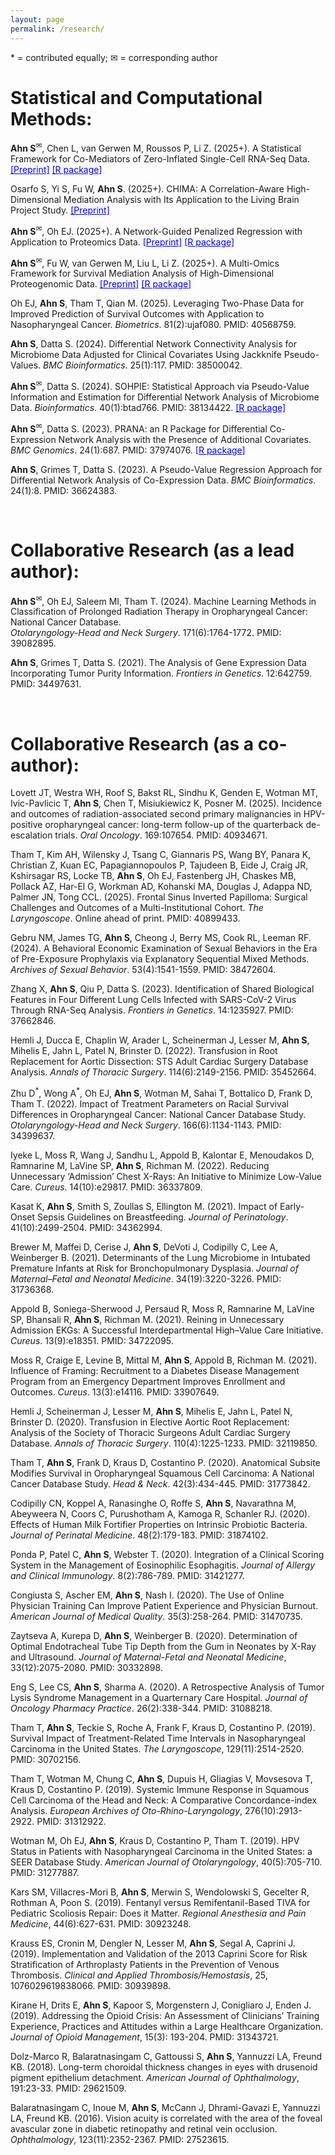 ```yaml
---
layout: page
permalink: /research/
---
```

<span>&#42;</span> = contributed equally; <span>&#9993;</span> = corresponding author

<!---
# Under Review or In Preparaton:
**Ahn S**<sup><span>&#9993;</span></sup>, Richards V, Thomas E, Jayaweera D, Govind V, Li Z, Cohen R, Cook R. Impact of Contingency Management Intervention Among Heavy Drinkers With and Without HIV on Liver Outcomes up to 90-Days Follow-Up. Submitted to *Gut and Liver*.

Wijayabahu A<sup><span>&#42;</span></sup>, **Ahn S**<sup><span>&#42;</span></sup>, Leeman R, Cohen R, Govind V, Devieux J, Baum M, Zhou Z, Li Z, Cook R. Changes in the Mediterranean Dietary Pattern After a 30-Day Drinking Reduction Contingency Management Intervention. <br>
Under Review at *Alcohol: Clinical and Experimental Research*.

Oh EJ, **Ahn S**, Tham T, Qian M. Expert-Guided Penalized Cox Regression Methods for Two-Phase Data with Application to Nasopharyngeal Cancer. <br>
Major Revision, *Biometrics*.

**Ahn S**, Li Z. Causal Mediation Analysis for Microbiome Data With Survival Outcome. <br>
In preparation.

**Ahn S**<sup><span>&#9993;</span></sup>, Fu W, Li Z. A Framework for Survival Mediation Analysis of High-Dimensional Proteogenomic Data. <br>
In preparation.

Gebru NM, James TG, **Ahn S**, Cheong JW, Berry MS, Kahler CW, Cook RL, Leeman RF. Relations between Sexual Delay Discounting and Alcohol Use in the Context of Pre-Exposure Prophylaxis. <br>
In preparation.

Barrow A, Richards V, **Ahn S**, Leeman R, Barnett N, Porges E, Cook RL, Wang Y. Validating a New-Generation Wrist-Worn Alcohol Biosensor Among Persons With and Without HIV in a Laboratory Setting. <br>
In preparation.

**Ahn S**<sup><span>&#9993;</span></sup>, Oh EJ, Saleem MI, Tham T. (2024). Machine Learning Methods in Classification of Prolonged Radiation Therapy in Oropharyngeal Cancer: National Cancer Database. <br>
*Otolaryngology-Head and Neck Surgery*. Accepted.

Oh EJ, **Ahn S**, Tham T, Qian M. (2025+). Leveraging Two-Phase Data for Improved Prediction of Survival Outcomes with Application to Nasopharyngeal Cancer. *Biometrics*. Accepted. <a href="https://arxiv.org/abs/2503.16732" style="color: blue;">[Preprint]</a>

<br>
--->

# Statistical and Computational Methods:
**Ahn S**<sup><span>&#9993;</span></sup>, Chen L, van Gerwen M, Roussos P, Li Z. (2025+). A Statistical Framework for Co-Mediators of Zero-Inflated Single-Cell RNA-Seq Data. <a href="https://arxiv.org/abs/2507.06113" style="color: blue;">[Preprint]</a> <a href="https://cran.r-project.org/web/packages/MedZIsc/index.html" style="color: blue;">[R package]</a>

Osarfo S, Yi S, Fu W, **Ahn S**. (2025+). CHIMA: A Correlation-Aware High-Dimensional Mediation Analysis with Its Application to the Living Brain Project Study. <a href="https://arxiv.org/abs/2508.16883" style="color: blue;">[Preprint]</a>

**Ahn S**<sup><span>&#9993;</span></sup>, Oh EJ. (2025+). A Network-Guided Penalized Regression with Application to Proteomics Data. <a href="https://arxiv.org/abs/2505.22986" style="color: blue;">[Preprint]</a> <a href="https://cran.r-project.org/web/packages/NetGreg/index.html" style="color: blue;">[R package]</a>

**Ahn S**<sup><span>&#9993;</span></sup>, Fu W, van Gerwen M, Liu L, Li Z. (2025+). A Multi-Omics Framework for Survival Mediation Analysis of High-Dimensional Proteogenomic Data. <a href="https://arxiv.org/abs/2503.08606" style="color: blue;">[Preprint]</a> <a href="https://cran.r-project.org/web/packages/SMAHP/index.html" style="color: blue;">[R package]</a>

Oh EJ, **Ahn S**, Tham T, Qian M. (2025). Leveraging Two-Phase Data for Improved Prediction of Survival Outcomes with Application to Nasopharyngeal Cancer. *Biometrics*. 81(2):ujaf080. PMID: 40568759.

**Ahn S**, Datta S. (2024). Differential Network Connectivity Analysis for Microbiome Data Adjusted for Clinical Covariates Using Jackknife Pseudo-Values. *BMC Bioinformatics*. 25(1):117. PMID: 38500042.

**Ahn S**<sup><span>&#9993;</span></sup>, Datta S. (2024). SOHPIE: Statistical Approach via Pseudo-Value Information and Estimation for Differential Network Analysis of Microbiome Data. *Bioinformatics*. 40(1):btad766. PMID: 38134422. <a href="https://cran.r-project.org/web/packages/SOHPIE/index.html" style="color: blue;">[R package]</a>
<!--- 
[[R package](https://cran.r-project.org/web/packages/SOHPIE/index.html)] 
<a href="https://cran.r-project.org/web/packages/SOHPIE/index.html" style="color: blue; text-decoration: underline;text-decoration-style: dotted;">custom link</a>
--->

**Ahn S**<sup><span>&#9993;</span></sup>, Datta S. (2023). PRANA: an R Package for Differential Co-Expression Network Analysis with the Presence of Additional Covariates. *BMC Genomics*. 24(1):687. PMID: 37974076. <a href="https://cran.r-project.org/web/packages/PRANA/index.html" style="color: blue;">[R package]</a>

**Ahn S**, Grimes T, Datta S. (2023). A Pseudo-Value Regression Approach for Differential Network Analysis of Co-Expression Data. *BMC Bioinformatics*. 24(1):8. PMID: 36624383.

<br>


# Collaborative Research (as a lead author):
**Ahn S**<sup><span>&#9993;</span></sup>, Oh EJ, Saleem MI, Tham T. (2024). Machine Learning Methods in Classification of Prolonged Radiation Therapy in Oropharyngeal Cancer: National Cancer Database. <br>
*Otolaryngology-Head and Neck Surgery*. 171(6):1764-1772. PMID: 39082895.

**Ahn S**, Grimes T, Datta S. (2021). The Analysis of Gene Expression Data Incorporating Tumor Purity Information. *Frontiers in Genetics*. 12:642759. PMID: 34497631.

<br>


# Collaborative Research (as a co-author):
Lovett JT, Westra WH, Roof S, Bakst RL, Sindhu K, Genden E, Wotman MT, Ivic-Pavlicic T, **Ahn S**, Chen T, Misiukiewicz K, Posner M. (2025). Incidence and outcomes of radiation-associated second primary malignancies in HPV-positive oropharyngeal cancer: long-term follow-up of the quarterback de-escalation trials. *Oral Oncology*. 169:107654. PMID: 40934671.

Tham T, Kim AH, Wilensky J, Tsang C, Giannaris PS, Wang BY, Panara K, Christian Z, Kuan EC, Papagiannopoulos P, Tajudeen B, Eide J, Craig JR, Kshirsagar RS, Locke TB, **Ahn S**, Oh EJ, Fastenberg JH, Chaskes MB, Pollack AZ, Har-El G, Workman AD, Kohanski MA, Douglas J, Adappa ND, Palmer JN, Tong CCL. (2025). Frontal Sinus Inverted Papilloma: Surgical Challenges and Outcomes of a Multi-Institutional Cohort. *The Laryngoscope*. Online ahead of print. PMID: 40899433.

Gebru NM, James TG, **Ahn S**, Cheong J, Berry MS, Cook RL, Leeman RF. (2024). A Behavioral Economic Examination of Sexual Behaviors in the Era of Pre-Exposure Prophylaxis via Explanatory Sequential Mixed Methods. *Archives of Sexual Behavior*. 53(4):1541-1559. PMID: 38472604.

Zhang X, **Ahn S**, Qiu P, Datta S. (2023). Identification of Shared Biological Features in Four Different Lung Cells Infected with SARS-CoV-2 Virus Through RNA-Seq Analysis. *Frontiers in Genetics*. 14:1235927. PMID: 37662846.

Hemli J, Ducca E, Chaplin W, Arader L, Scheinerman J, Lesser M, **Ahn S**, Mihelis E, Jahn L, Patel N, Brinster D. (2022). Transfusion in Root Replacement for Aortic Dissection: STS Adult Cardiac Surgery Database Analysis. *Annals of Thoracic Surgery*. 114(6):2149-2156. PMID: 35452664.

Zhu D<sup><span>&#42;</span></sup>, Wong A<sup><span>&#42;</span></sup>, Oh EJ, **Ahn S**, Wotman M, Sahai T, Bottalico D, Frank D, Tham T. (2022). Impact of Treatment Parameters on Racial Survival Differences in Oropharyngeal Cancer: National Cancer Database Study. *Otolaryngology-Head and Neck Surgery*. 166(6):1134-1143. PMID: 34399637.

Iyeke L, Moss R, Wang J, Sandhu L, Appold B, Kalontar E, Menoudakos D, Ramnarine M, LaVine SP, **Ahn S**, Richman M. (2022). Reducing Unnecessary ‘Admission’ Chest X-Rays: An Initiative to Minimize Low-Value Care. *Cureus*. 14(10):e29817. PMID: 36337809.

Kasat K, **Ahn S**, Smith S, Zoullas S, Ellington M. (2021). Impact of Early-Onset Sepsis Guidelines on Breastfeeding. *Journal of Perinatology*. 41(10):2499-2504. PMID: 34362994.

Brewer M, Maffei D, Cerise J, **Ahn S**, DeVoti J, Codipilly C, Lee A, Weinberger B. (2021). Determinants of the Lung Microbiome in Intubated Premature Infants at Risk for Bronchopulmonary Dysplasia. *Journal of Maternal–Fetal and Neonatal Medicine*. 34(19):3220-3226. PMID: 31736368.

Appold B, Soniega-Sherwood J, Persaud R, Moss R, Ramnarine M, LaVine SP, Bhansali R, **Ahn S**, Richman M. (2021). Reining in Unnecessary Admission EKGs: A Successful Interdepartmental High–Value Care Initiative. *Cureus*. 13(9):e18351. PMID: 34722095.

Moss R, Craige E, Levine B, Mittal M, **Ahn S**, Appold B, Richman M. (2021). Influence of Framing: Recruitment to a Diabetes Disease Management Program from an Emergency Department Improves Enrollment and Outcomes. *Cureus*. 13(3):e14116. PMID: 33907649.


Hemli J, Scheinerman J, Lesser M, **Ahn S**, Mihelis E, Jahn L, Patel N, Brinster D. (2020). Transfusion in Elective Aortic Root Replacement: Analysis of the Society of Thoracic Surgeons Adult Cardiac Surgery Database. *Annals of Thoracic Surgery*. 110(4):1225-1233. PMID: 32119850.

Tham T, **Ahn S**, Frank D, Kraus D, Costantino P. (2020). Anatomical Subsite Modifies Survival in Oropharyngeal Squamous Cell Carcinoma: A National Cancer Database Study. *Head & Neck*. 42(3):434-445. PMID: 31773842.

Codipilly CN, Koppel A, Ranasinghe O, Roffe S, **Ahn S**, Navarathna M, Abeyweera N, Coors C, Purushotham A, Kamoga R, Schanler RJ. (2020). Effects of Human Milk Fortifier Properties on Intrinsic Probiotic Bacteria. *Journal of Perinatal Medicine*. 48(2):179-183. PMID: 31874102.


Ponda P, Patel C, **Ahn S**, Webster T. (2020). Integration of a Clinical Scoring System in the Management of Eosinophilic Esophagitis. *Journal of Allergy and Clinical Immunology*. 8(2):786-789. PMID: 31421277.

Congiusta S, Ascher EM, **Ahn S**, Nash I. (2020). The Use of Online Physician Training Can Improve Patient Experience and Physician Burnout. *American Journal of Medical Quality*. 35(3):258-264. PMID: 31470735.

Zaytseva A, Kurepa D, **Ahn S**, Weinberger B. (2020). Determination of Optimal Endotracheal Tube Tip Depth from the Gum in Neonates by X-Ray and Ultrasound. *Journal of Maternal-Fetal and Neonatal Medicine*, 33(12):2075-2080. PMID: 30332898.


Eng S, Lee CS, **Ahn S**, Sharma A. (2020). A Retrospective Analysis of Tumor Lysis Syndrome Management in a Quarternary Care Hospital. *Journal of Oncology Pharmacy Practice*. 26(2):338-344. PMID: 31088218.

Tham T, **Ahn S**, Teckie S, Roche A, Frank F, Kraus D, Costantino P. (2019). Survival Impact of Treatment-Related Time Intervals in Nasopharyngeal Carcinoma in the United States. *The Laryngoscope*, 129(11):2514-2520. PMID: 30702156.

Tham T, Wotman M, Chung C, **Ahn S**, Dupuis H, Gliagias V, Movsesova T, Kraus D, Costantino P. (2019). Systemic Immune Response in Squamous Cell Carcinoma of the Head and Neck: A Comparative Concordance-index Analysis. *European Archives of Oto-Rhino-Laryngology*, 276(10):2913-2922. PMID: 31312922.


Wotman M, Oh EJ, **Ahn S**, Kraus D, Costantino P, Tham T. (2019). HPV Status in Patients with Nasopharyngeal Carcinoma in the United States: a SEER Database Study. *American Journal of Otolaryngology*, 40(5):705-710. PMID: 31277887.

Kars SM, Villacres-Mori B, **Ahn S**, Merwin S, Wendolowski S, Gecelter R, Rothman A, Poon S. (2019). Fentanyl versus Remifentanil-Based TIVA for Pediatric Scoliosis Repair: Does it Matter. *Regional Anesthesia and Pain Medicine*, 44(6):627-631. PMID: 30923248.

Krauss ES, Cronin M, Dengler N, Lesser M, **Ahn S**, Segal A, Caprini J. (2019). Implementation and Validation of the 2013 Caprini Score for Risk Stratification of Arthroplasty Patients in the Prevention of Venous Thrombosis. *Clinical and Applied Thrombosis/Hemostasis*, 25, 1076029619838066. PMID: 30939898.


Kirane H, Drits E, **Ahn S**, Kapoor S, Morgenstern J, Conigliaro J, Enden J. (2019). Addressing the Opioid Crisis: An Assessment of Clinicians’ Training Experience, Practices and Attitudes within a Large Healthcare Organization. *Journal of Opioid Management*, 15(3): 193-204. PMID: 31343721.


Dolz-Marco R, Balaratnasingam C, Gattoussi S, **Ahn S**, Yannuzzi LA, Freund KB. (2018). Long-term choroidal thickness changes in eyes with drusenoid pigment epithelium detachment. *American Journal of Ophthalmology*, 191:23-33. PMID: 29621509.

Balaratnasingam C, Inoue M, **Ahn S**, McCann J, Dhrami-Gavazi E, Yannuzzi LA, Freund KB. (2016). Vision acuity is correlated with the area of the foveal avascular zone in diabetic retinopathy and retinal vein occlusion. *Ophthalmology*, 123(11):2352-2367. PMID: 27523615.
